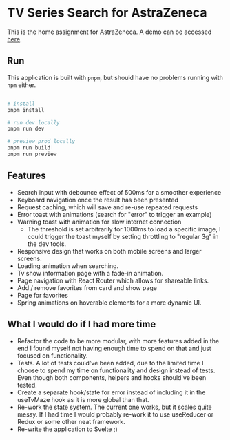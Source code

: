 # TV Series Search for AstraZeneca

This is the home assignment for AstraZeneca. A demo can be accessed [here](https://tv.banjoanton.com).

## Run

This application is built with `pnpm`, but should have no problems running with `npm` either.

```bash

# install
pnpm install

# run dev locally
pnpm run dev

# preview prod locally
pnpm run build
pnpm run preview

```

## Features

- Search input with debounce effect of 500ms for a smoother experience
- Keyboard navigation once the result has been presented
- Request caching, which will save and re-use repeated requests
- Error toast with animations (search for "error" to trigger an example)
- Warning toast with animation for slow internet connection
  - The threshold is set arbitrarily for 1000ms to load a specific image, I could trigger the toast myself by setting throttling to "regular 3g" in the dev tools.
- Responsive design that works on both mobile screens and larger screens.
- Loading animation when searching.
- Tv show information page with a fade-in animation.
- Page navigation with React Router which allows for shareable links.
- Add / remove favorites from card and show page
- Page for favorites
- Spring animations on hoverable elements for a more dynamic UI.

## What I would do if I had more time

- Refactor the code to be more modular, with more features added in the end I found myself not having enough time to spend on that and just focused on functionality.
- Tests. A lot of tests could've been added, due to the limited time I choose to spend my time on functionality and design instead of tests. Even though both components, helpers and hooks should've been tested.
- Create a separate hook/state for error instead of including it in the useTvMaze hook as it is more global than that.
- Re-work the state system. The current one works, but it scales quite messy. If I had time I would probably re-work it to use useReducer or Redux or some other neat framework.
- Re-write the application to Svelte ;)